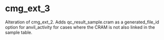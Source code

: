 # cmg_ext_3
Alteration of cmg_ext_2. Adds qc_result_sample.cram as a generated_file_id option for anvil_activity for cases where the CRAM is not also linked in the sample table.
